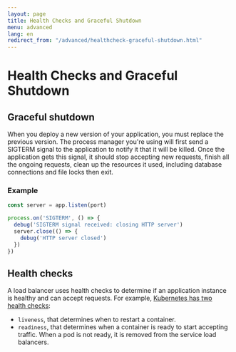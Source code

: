 ```yaml
---
layout: page
title: Health Checks and Graceful Shutdown
menu: advanced
lang: en
redirect_from: "/advanced/healthcheck-graceful-shutdown.html"
---
```


# Health Checks and Graceful Shutdown

## Graceful shutdown

When you deploy a new version of your application, you must replace the previous version. The process manager you're using will first send a SIGTERM signal to the application to notify it that it will be killed. Once the application gets this signal, it should stop accepting new requests, finish all the ongoing requests, clean up the resources it used,  including database connections and file locks then exit.

### Example 

```js
const server = app.listen(port)

process.on('SIGTERM', () => {
  debug('SIGTERM signal received: closing HTTP server')
  server.close(() => {
    debug('HTTP server closed')
  })
})
```

## Health checks

A load balancer uses health checks to determine if an application instance is healthy and can accept requests. For example, [Kubernetes has two health checks](https://kubernetes.io/docs/tasks/configure-pod-container/configure-liveness-readiness-probes/):

* `liveness`, that determines when to restart a container.
* `readiness`, that determines when a container is ready to start accepting traffic. When a pod is not ready, it is removed from the service load balancers.

